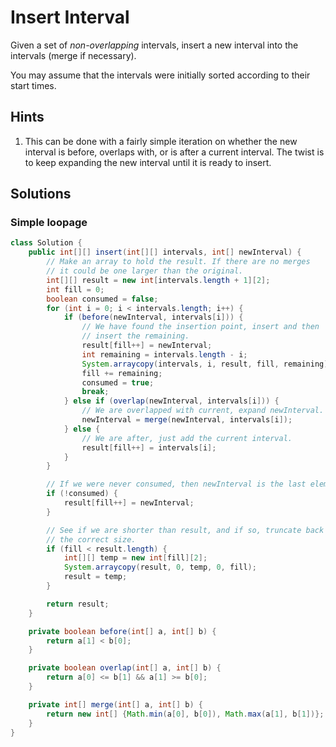 # Insert Interval

Given a set of *non-overlapping* intervals, insert a new interval into the
intervals (merge if necessary).

You may assume that the intervals were initially sorted according to their
start times.

## Hints

1. This can be done with a fairly simple iteration on whether the new interval
   is before, overlaps with, or is after a current interval. The twist is to
   keep expanding the new interval until it is ready to insert.

## Solutions

### Simple loopage

```java
class Solution {
    public int[][] insert(int[][] intervals, int[] newInterval) {
        // Make an array to hold the result. If there are no merges
        // it could be one larger than the original.
        int[][] result = new int[intervals.length + 1][2];
        int fill = 0;
        boolean consumed = false;
        for (int i = 0; i < intervals.length; i++) {
            if (before(newInterval, intervals[i])) {
                // We have found the insertion point, insert and then
                // insert the remaining.
                result[fill++] = newInterval;
                int remaining = intervals.length - i;
                System.arraycopy(intervals, i, result, fill, remaining);
                fill += remaining;
                consumed = true;
                break;
            } else if (overlap(newInterval, intervals[i])) {
                // We are overlapped with current, expand newInterval.
                newInterval = merge(newInterval, intervals[i]);
            } else {
                // We are after, just add the current interval.
                result[fill++] = intervals[i];
            }
        }

        // If we were never consumed, then newInterval is the last element.
        if (!consumed) {
            result[fill++] = newInterval;
        }

        // See if we are shorter than result, and if so, truncate back to
        // the correct size.
        if (fill < result.length) {
            int[][] temp = new int[fill][2];
            System.arraycopy(result, 0, temp, 0, fill);
            result = temp;
        }

        return result;
    }

    private boolean before(int[] a, int[] b) {
        return a[1] < b[0];
    }

    private boolean overlap(int[] a, int[] b) {
        return a[0] <= b[1] && a[1] >= b[0];
    }

    private int[] merge(int[] a, int[] b) {
        return new int[] {Math.min(a[0], b[0]), Math.max(a[1], b[1])};
    }
}
```
